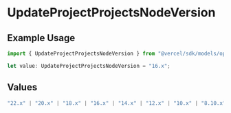 # UpdateProjectProjectsNodeVersion

## Example Usage

```typescript
import { UpdateProjectProjectsNodeVersion } from "@vercel/sdk/models/operations/updateproject.js";

let value: UpdateProjectProjectsNodeVersion = "16.x";
```

## Values

```typescript
"22.x" | "20.x" | "18.x" | "16.x" | "14.x" | "12.x" | "10.x" | "8.10.x"
```